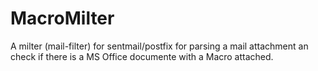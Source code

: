 # MacroMilter
A milter (mail-filter) for sentmail/postfix for parsing a mail attachment an check if there is a MS Office documente with a Macro attached.
